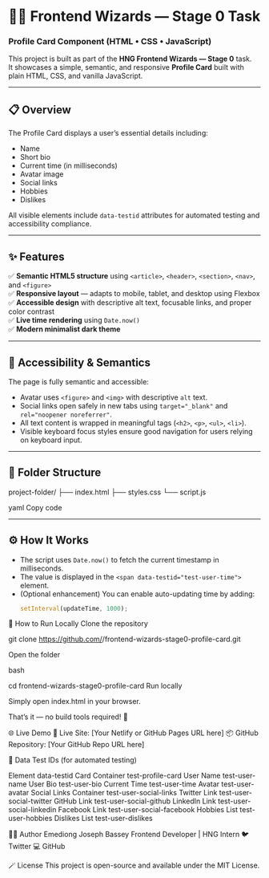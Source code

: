 # 🧙‍♂️ Frontend Wizards — Stage 0 Task  
### Profile Card Component (HTML • CSS • JavaScript)

This project is built as part of the **HNG Frontend Wizards — Stage 0** task.  
It showcases a simple, semantic, and responsive **Profile Card** built with plain HTML, CSS, and vanilla JavaScript.

---

## 📋 Overview

The Profile Card displays a user’s essential details including:
- Name
- Short bio
- Current time (in milliseconds)
- Avatar image
- Social links
- Hobbies
- Dislikes

All visible elements include `data-testid` attributes for automated testing and accessibility compliance.

---

## ✨ Features

✅ **Semantic HTML5 structure** using `<article>`, `<header>`, `<section>`, `<nav>`, and `<figure>`  
✅ **Responsive layout** — adapts to mobile, tablet, and desktop using Flexbox  
✅ **Accessible design** with descriptive alt text, focusable links, and proper color contrast  
✅ **Live time rendering** using `Date.now()`  
✅ **Modern minimalist dark theme**

---

## 🧠 Accessibility & Semantics

The page is fully semantic and accessible:
- Avatar uses `<figure>` and `<img>` with descriptive `alt` text.
- Social links open safely in new tabs using `target="_blank"` and `rel="noopener noreferrer"`.
- All text content is wrapped in meaningful tags (`<h2>`, `<p>`, `<ul>`, `<li>`).
- Visible keyboard focus styles ensure good navigation for users relying on keyboard input.

---

## 🧩 Folder Structure

project-folder/
├── index.html
├── styles.css
└── script.js

yaml
Copy code

---

## ⚙️ How It Works

- The script uses `Date.now()` to fetch the current timestamp in milliseconds.
- The value is displayed in the `<span data-testid="test-user-time">` element.
- (Optional enhancement) You can enable auto-updating time by adding:
  ```js
  setInterval(updateTime, 1000);


🧱 How to Run Locally
Clone the repository

git clone https://github.com/<your-username>/frontend-wizards-stage0-profile-card.git

Open the folder

bash

cd frontend-wizards-stage0-profile-card
Run locally

Simply open index.html in your browser.

That’s it — no build tools required! 🚀

🌐 Live Demo
🔗 Live Site: [Your Netlify or GitHub Pages URL here]
📦 GitHub Repository: [Your GitHub Repo URL here]

🧾 Data Test IDs (for automated testing)

Element	data-testid
Card Container	test-profile-card
User Name	test-user-name
User Bio	test-user-bio
Current Time	test-user-time
Avatar	test-user-avatar
Social Links Container	test-user-social-links
Twitter Link	test-user-social-twitter
GitHub Link	test-user-social-github
LinkedIn Link	test-user-social-linkedin
Facebook Link	test-user-social-facebook
Hobbies List	test-user-hobbies
Dislikes List	test-user-dislikes

👨‍💻 Author
Emediong Joseph Bassey
Frontend Developer | HNG Intern
🐦 Twitter
💻 GitHub

🪄 License
This project is open-source and available under the MIT License.